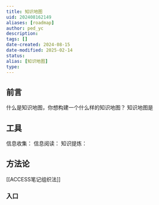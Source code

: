 ```yaml
---
title: 知识地图
uid: 202408162149
aliases: [roadmap]
author: ped_yc
description: 
tags: []
date-created: 2024-08-15
date-modified: 2025-02-14
status: 
alias: [知识地图]
type: 
---
```


## 前言

什么是知识地图，你想构建一个什么样的知识地图？
知识地图是

## 工具

信息收集：
信息阅读：
知识提炼：

## 方法论

[[ACCESS笔记组织法]]

### 入口
